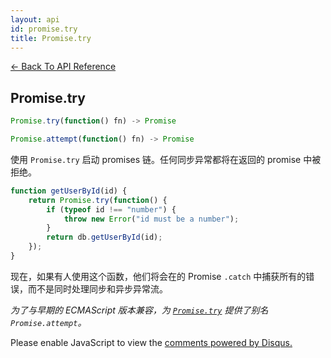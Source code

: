 ```yaml
---
layout: api
id: promise.try
title: Promise.try
---
```



[← Back To API Reference](/bluebird_cn/docs/api-reference.html)
<div class="api-code-section"><markdown>

## Promise.try

```js
Promise.try(function() fn) -> Promise
```
```js
Promise.attempt(function() fn) -> Promise
```

使用 `Promise.try` 启动 promises 链。任何同步异常都将在返回的 promise 中被拒绝。

```js
function getUserById(id) {
    return Promise.try(function() {
        if (typeof id !== "number") {
            throw new Error("id must be a number");
        }
        return db.getUserById(id);
    });
}
```

现在，如果有人使用这个函数，他们将会在的 Promise `.catch` 中捕获所有的错误，而不是同时处理同步和异步异常流。

*为了与早期的 ECMAScript 版本兼容，为 [`Promise.try`](.) 提供了别名 `Promise.attempt`。*

</markdown></div>

<div id="disqus_thread"></div>
<script type="text/javascript">
    var disqus_title = "Promise.try";
    var disqus_shortname = "bluebirdjs";
    var disqus_identifier = "disqus-id-promise.try";
    
    (function() {
        var dsq = document.createElement("script"); dsq.type = "text/javascript"; dsq.async = true;
        dsq.src = "//" + disqus_shortname + ".disqus.com/embed.js";
        (document.getElementsByTagName("head")[0] || document.getElementsByTagName("body")[0]).appendChild(dsq);
    })();
</script>
<noscript>Please enable JavaScript to view the <a href="https://disqus.com/?ref_noscript" rel="nofollow">comments powered by Disqus.</a></noscript>